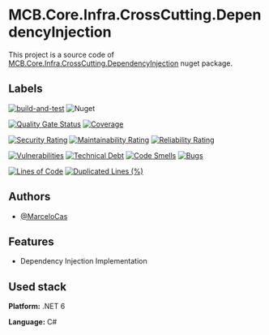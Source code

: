 
# MCB.Core.Infra.CrossCutting.DependencyInjection

This project is a source code of [MCB.Core.Infra.CrossCutting.DependencyInjection](https://www.nuget.org/packages/MCB.Core.Infra.CrossCutting.DependencyInjection/) nuget package.


## Labels

[![build-and-test](https://github.com/MarceloCas/MCB.Core.Infra.CrossCutting.DependencyInjection/actions/workflows/build-and-test.yml/badge.svg?branch=main)](https://github.com/MarceloCas/MCB.Core.Infra.CrossCutting.DependencyInjection/actions/workflows/build-and-test.yml)
![Nuget](https://img.shields.io/nuget/v/MCB.Core.Infra.CrossCutting.DependencyInjection)

[![Quality Gate Status](https://sonarcloud.io/api/project_badges/measure?project=MarceloCas_MCB.Core.Infra.CrossCutting.DependencyInjection&metric=alert_status)](https://sonarcloud.io/summary/new_code?id=MarceloCas_MCB.Core.Infra.CrossCutting.DependencyInjection)
[![Coverage](https://sonarcloud.io/api/project_badges/measure?project=MarceloCas_MCB.Core.Infra.CrossCutting.DependencyInjection&metric=coverage)](https://sonarcloud.io/summary/new_code?id=MarceloCas_MCB.Core.Infra.CrossCutting.DependencyInjection)


[![Security Rating](https://sonarcloud.io/api/project_badges/measure?project=MarceloCas_MCB.Core.Infra.CrossCutting.DependencyInjection&metric=security_rating)](https://sonarcloud.io/summary/new_code?id=MarceloCas_MCB.Core.Infra.CrossCutting.DependencyInjection)
[![Maintainability Rating](https://sonarcloud.io/api/project_badges/measure?project=MarceloCas_MCB.Core.Infra.CrossCutting.DependencyInjection&metric=sqale_rating)](https://sonarcloud.io/summary/new_code?id=MarceloCas_MCB.Core.Infra.CrossCutting.DependencyInjection)
[![Reliability Rating](https://sonarcloud.io/api/project_badges/measure?project=MarceloCas_MCB.Core.Infra.CrossCutting.DependencyInjection&metric=reliability_rating)](https://sonarcloud.io/summary/new_code?id=MarceloCas_MCB.Core.Infra.CrossCutting.DependencyInjection)


[![Vulnerabilities](https://sonarcloud.io/api/project_badges/measure?project=MarceloCas_MCB.Core.Infra.CrossCutting.DependencyInjection&metric=vulnerabilities)](https://sonarcloud.io/summary/new_code?id=MarceloCas_MCB.Core.Infra.CrossCutting.DependencyInjection)
[![Technical Debt](https://sonarcloud.io/api/project_badges/measure?project=MarceloCas_MCB.Core.Infra.CrossCutting.DependencyInjection&metric=sqale_index)](https://sonarcloud.io/summary/new_code?id=MarceloCas_MCB.Core.Infra.CrossCutting.DependencyInjection)
[![Code Smells](https://sonarcloud.io/api/project_badges/measure?project=MarceloCas_MCB.Core.Infra.CrossCutting.DependencyInjection&metric=code_smells)](https://sonarcloud.io/summary/new_code?id=MarceloCas_MCB.Core.Infra.CrossCutting.DependencyInjection)
[![Bugs](https://sonarcloud.io/api/project_badges/measure?project=MarceloCas_MCB.Core.Infra.CrossCutting.DependencyInjection&metric=bugs)](https://sonarcloud.io/summary/new_code?id=MarceloCas_MCB.Core.Infra.CrossCutting.DependencyInjection)


[![Lines of Code](https://sonarcloud.io/api/project_badges/measure?project=MarceloCas_MCB.Core.Infra.CrossCutting.DependencyInjection&metric=ncloc)](https://sonarcloud.io/summary/new_code?id=MarceloCas_MCB.Core.Infra.CrossCutting.DependencyInjection)
[![Duplicated Lines (%)](https://sonarcloud.io/api/project_badges/measure?project=MarceloCas_MCB.Core.Infra.CrossCutting.DependencyInjection&metric=duplicated_lines_density)](https://sonarcloud.io/summary/new_code?id=MarceloCas_MCB.Core.Infra.CrossCutting.DependencyInjection)



## Authors

- [@MarceloCas](https://www.linkedin.com/in/marcelocastelobranco/)


## Features

- Dependency Injection Implementation


## Used stack

**Platform:** .NET 6

**Language:** C#


